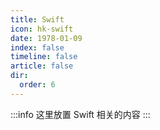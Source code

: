 ```yaml
---
title: Swift
icon: hk-swift
date: 1978-01-09
index: false
timeline: false
article: false
dir:
  order: 6
---
```


:::info
这里放置 Swift 相关的内容
:::

<Catalog />
